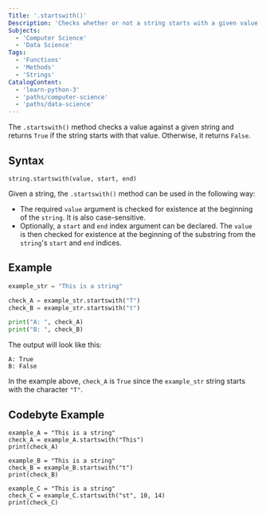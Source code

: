 ```yaml
---
Title: '.startswith()'
Description: 'Checks whether or not a string starts with a given value.'
Subjects:
  - 'Computer Science'
  - 'Data Science'
Tags:
  - 'Functions'
  - 'Methods'
  - 'Strings'
CatalogContent:
  - 'learn-python-3'
  - 'paths/computer-science'
  - 'paths/data-science'
---
```


The `.startswith()` method checks a value against a given string and returns `True` if the string starts with that value. Otherwise, it returns `False`.

## Syntax

```pseudo
string.startswith(value, start, end)
```

Given a string, the `.startswith()` method can be used in the following way:

- The required `value` argument is checked for existence at the beginning of the `string`. It is also case-sensitive.
- Optionally, a `start` and `end` index argument can be declared. The `value` is then checked for existence at the beginning of the substring from the `string`'s `start` and `end` indices.

## Example

```py
example_str = "This is a string"

check_A = example_str.startswith("T")
check_B = example_str.startswith("t")

print("A: ", check_A)
print("B: ", check_B)
```

The output will look like this:

```shell
A: True
B: False
```

In the example above, `check_A` is `True` since the `example_str` string starts with the character `"T"`.

## Codebyte Example

```codebyte/python
example_A = "This is a string"
check_A = example_A.startswith("This")
print(check_A)

example_B = "This is a string"
check_B = example_B.startswith("t")
print(check_B)

example_C = "This is a string"
check_C = example_C.startswith("st", 10, 14)
print(check_C)
```
